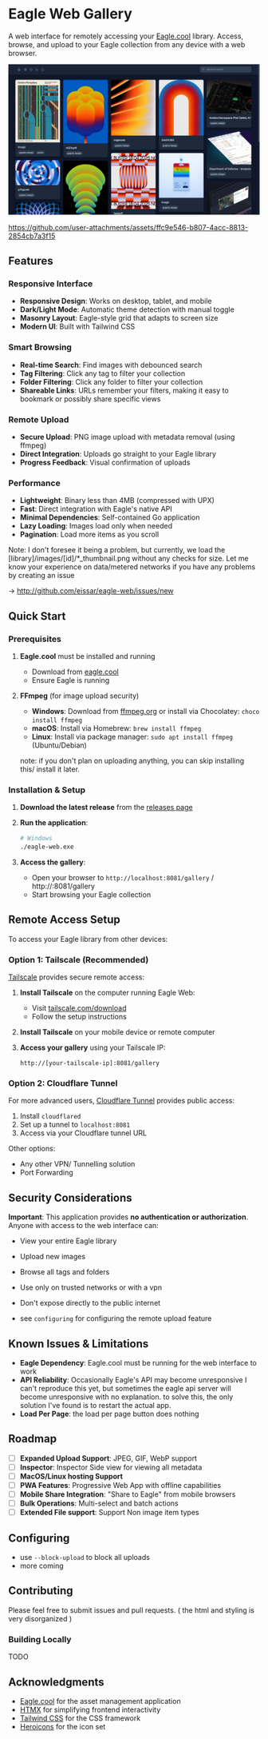 # Eagle Web Gallery

A web interface for remotely accessing your [Eagle.cool](https://eagle.cool) library. Access, browse, and upload to your Eagle collection from any device with a web browser.

![Eagle Web Gallery Screenshot](./demo/web.png)

https://github.com/user-attachments/assets/ffc9e546-b807-4acc-8813-2854cb7a3f15

## Features

### Responsive Interface
- **Responsive Design**: Works on desktop, tablet, and mobile
- **Dark/Light Mode**: Automatic theme detection with manual toggle
- **Masonry Layout**: Eagle-style grid that adapts to screen size
- **Modern UI**: Built with Tailwind CSS

### Smart Browsing
- **Real-time Search**: Find images with debounced search
- **Tag Filtering**: Click any tag to filter your collection
- **Folder Filtering**: Click any folder to filter your collection
- **Shareable Links**: URLs remember your filters, making it easy to bookmark or possibly share specific views

### Remote Upload
- **Secure Upload**: PNG image upload with metadata removal (using ffmpeg)
- **Direct Integration**: Uploads go straight to your Eagle library
- **Progress Feedback**: Visual confirmation of uploads

### Performance
- **Lightweight**: Binary less than 4MB (compressed with UPX)
- **Fast**: Direct integration with Eagle's native API
- **Minimal Dependencies**: Self-contained Go application
- **Lazy Loading**: Images load only when needed
- **Pagination**: Load more items as you scroll

Note: I don't foresee it being a problem, but currently, we load
the [library]/images/[id]/*_thumbnail.png without any checks for size.
Let me know your experience on data/metered networks if you have any problems
by creating an issue

-> http://github.com/eissar/eagle-web/issues/new


## Quick Start

### Prerequisites

1. **Eagle.cool** must be installed and running
   - Download from [eagle.cool](https://eagle.cool)
   - Ensure Eagle is running

2. **FFmpeg** (for image upload security)
   - **Windows**: Download from [ffmpeg.org](https://ffmpeg.org/download.html#build-windows) or install via Chocolatey: `choco install ffmpeg`
   - **macOS**: Install via Homebrew: `brew install ffmpeg`
   - **Linux**: Install via package manager: `sudo apt install ffmpeg` (Ubuntu/Debian)

   note: if you don't plan on uploading anything, you can skip installing this/ install it later.

### Installation & Setup

1. **Download the latest release** from the [releases page](../../releases)

2. **Run the application**:
   ```bash
   # Windows
   ./eagle-web.exe
   ```

3. **Access the gallery**:
   - Open your browser to `http://localhost:8081/gallery` / http://<IP>:8081/gallery
   - Start browsing your Eagle collection

## Remote Access Setup

To access your Eagle library from other devices:

### Option 1: Tailscale (Recommended)

[Tailscale](https://tailscale.com) provides secure remote access:

1. **Install Tailscale** on the computer running Eagle Web:
   - Visit [tailscale.com/download](https://tailscale.com/download)
   - Follow the setup instructions

2. **Install Tailscale** on your mobile device or remote computer

3. **Access your gallery** using your Tailscale IP:
   ```
   http://[your-tailscale-ip]:8081/gallery
   ```

### Option 2: Cloudflare Tunnel

For more advanced users, [Cloudflare Tunnel](https://developers.cloudflare.com/cloudflare-one/connections/connect-apps/) provides public access:

1. Install `cloudflared`
2. Set up a tunnel to `localhost:8081`
3. Access via your Cloudflare tunnel URL

Other options:
- Any other VPN/ Tunnelling solution
- Port Forwarding


## Security Considerations

**Important**: This application provides **no authentication or authorization**. Anyone with access to the web interface can:
- View your entire Eagle library
- Upload new images
- Browse all tags and folders

- Use only on trusted networks or with a vpn
- Don't expose directly to the public internet

- see `configuring` for configuring the remote upload feature

## Known Issues & Limitations

- **Eagle Dependency**: Eagle.cool must be running for the web interface to work
- **API Reliability**: Occasionally Eagle's API may become unresponsive
I can't reproduce this yet, but sometimes the eagle api server will become unresponsive with no explanation.
to solve this, the only solution I've found is to restart the actual app.
- **Load Per Page**: the load per page button does nothing

## Roadmap

- [ ] **Expanded Upload Support**: JPEG, GIF, WebP support
- [ ] **Inspector**: Inspector Side view for viewing all metadata
- [ ] **MacOS/Linux hosting Support**
- [ ] **PWA Features**: Progressive Web App with offline capabilities
- [ ] **Mobile Share Integration**: "Share to Eagle" from mobile browsers
- [ ] **Bulk Operations**: Multi-select and batch actions
- [ ] **Extended File support**: Support Non image item types

## Configuring

- use `--block-upload` to block all uploads
- more coming

## Contributing

Please feel free to submit issues and pull requests.
( the html and styling is very disorganized )

### Building Locally

TODO

## Acknowledgments

- [Eagle.cool](https://eagle.cool) for the asset management application
- [HTMX](https://htmx.org) for simplifying frontend interactivity
- [Tailwind CSS](https://tailwindcss.com) for the CSS framework
- [Heroicons](https://heroicons.com) for the icon set
